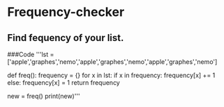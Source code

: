 # Frequency-checker
## Find fequency of your list.

###Code
'''lst = ['apple','graphes','nemo','apple','graphes','nemo','apple','graphes','nemo']

def freq():
    frequency = {}
    for x in lst:
        if x in frequency:
            frequency[x] += 1
        else:
            frequency[x] = 1
    return frequency

new = freq()
print(new)'''
